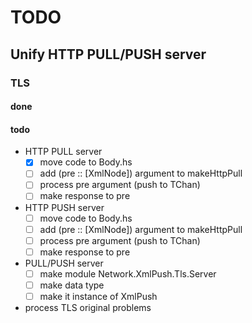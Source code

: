 TODO
====

Unify HTTP PULL/PUSH server
---------------------------

### TLS

#### done

#### todo

* HTTP PULL server
	+ [x] move code to Body.hs
	+ [ ] add (pre :: [XmlNode]) argument to makeHttpPull
	+ [ ] process pre argument (push to TChan)
	+ [ ] make response to pre
* HTTP PUSH server
	+ [ ] move code to Body.hs
	+ [ ] add (pre :: [XmlNode]) argument to makeHttpPull
	+ [ ] process pre argument (push to TChan)
	+ [ ] make response to pre
* PULL/PUSH server
	+ [ ] make module Network.XmlPush.Tls.Server
	+ [ ] make data type
	+ [ ] make it instance of XmlPush
* process TLS original problems
